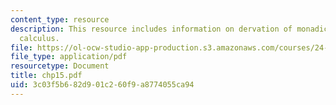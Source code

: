 ```yaml
---
content_type: resource
description: This resource includes information on dervation of monadic predicate
  calculus.
file: https://ol-ocw-studio-app-production.s3.amazonaws.com/courses/24-241-logic-i-fall-2005/3c03f5b682d901c260f9a8774055ca94_chp15.pdf
file_type: application/pdf
resourcetype: Document
title: chp15.pdf
uid: 3c03f5b6-82d9-01c2-60f9-a8774055ca94
---
```

